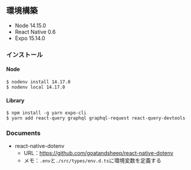 ## 環境構築

- Node 14.15.0
- React Native 0.6
- Expo 15.14.0

### インストール

#### Node

```sh:
$ nodenv install 14.17.0
$ nodenv local 14.17.0
```

#### Library

```sh:
$ npm install -g yarn expo-cli
$ yarn add react-query graphql graphql-request react-query-devtools
```

### Documents

- react-native-dotenv
  - URL：https://github.com/goatandsheep/react-native-dotenv
  - メモ：`.env`と`./src/types/env.d.ts`に環境変数を定義する
